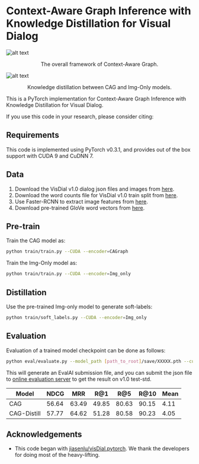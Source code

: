 Context-Aware Graph Inference with Knowledge Distillation for Visual Dialog
====================================


![alt text](https://github.com/wh0330/CAG_VisDial/blob/master/image/framework.png)
<p align="center">The overall framework of Context-Aware Graph.</p>


![alt text ](https://github.com/wh0330/VisDial_CAG_Distill/blob/main/image/visdial_distill.png)
<p align="center">Knowledge distillation between CAG and Img-Only models.</p>



This is a PyTorch implementation for Context-Aware Graph Inference with Knowledge Distillation for Visual Dialog.


If you use this code in your research, please consider citing:


Requirements
----------------------
This code is implemented using PyTorch v0.3.1, and provides out of the box support with CUDA 9 and CuDNN 7. 


Data
----------------------

1. Download the VisDial v1.0 dialog json files and images from [here][1].
2. Download the word counts file for VisDial v1.0 train split from [here][2]. 
3. Use Faster-RCNN to extract image features from [here][3].
4. Download pre-trained GloVe word vectors from [here][4].


Pre-train
--------

Train the CAG model as:
```sh
python train/train.py --CUDA --encoder=CAGraph
```

Train the Img-Only model as:
```sh
python train/train.py --CUDA --encoder=Img_only
```
Distillation
--------

Use the pre-trained Img-only model to generate soft-labels:
```sh
python train/soft_labels.py --CUDA --encoder=Img_only
```

Evaluation
----------

Evaluation of a trained model checkpoint can be done as follows:

```sh
python eval/evaluate.py --model_path [path_to_root]/save/XXXXX.pth --cuda
```
This will generate an EvalAI submission file, and you can submit the json file to [online evaluation server][5] to get the result on v1.0 test-std.

  Model  |  NDCG   |  MRR   |  R@1  | R@5  |  R@10   |  Mean  |
 ------- | ------ | ------ | ------ | ------ | ------ | ------ |
CAG | 56.64 | 63.49 | 49.85 |  80.63| 90.15 | 4.11 |
CAG-Distill | 57.77 | 64.62 | 51.28 |  80.58| 90.23 | 4.05 |

Acknowledgements
----------------

* This code began with [jiasenlu/visDial.pytorch][6]. We thank the developers for doing most of the heavy-lifting.


[1]: https://visualdialog.org/data
[2]: https://s3.amazonaws.com/visual-dialog/data/v1.0/2019/visdial_1.0_word_counts_train.json
[3]: https://github.com/peteanderson80/bottom-up-attention
[4]: https://github.com/stanfordnlp/GloVe
[5]: https://evalai.cloudcv.org/web/challenges/challenge-page/161/overview
[6]: https://github.com/jiasenlu/visDial.pytorch
